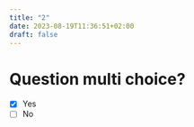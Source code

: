 ```yaml
---
title: "2"
date: 2023-08-19T11:36:51+02:00
draft: false
---
```


# Question multi choice?

- [x] Yes
- [ ] No
